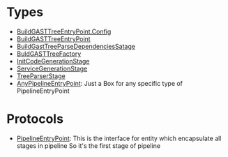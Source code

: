 # Types

  - [BuildGASTTreeEntryPoint.Config](./BuildGASTTreeEntryPoint_Config)
  - [BuildGASTTreeEntryPoint](./BuildGASTTreeEntryPoint)
  - [BuildGastTreeParseDependenciesSatage](./BuildGastTreeParseDependenciesSatage)
  - [BuldGASTTreeFactory](./BuldGASTTreeFactory)
  - [InitCodeGenerationStage](./InitCodeGenerationStage)
  - [ServiceGenerationStage](./ServiceGenerationStage)
  - [TreeParserStage](./TreeParserStage)
  - [AnyPipelineEntryPoint](./AnyPipelineEntryPoint):
    Just a Box for any specific type of PipelineEntryPoint

# Protocols

  - [PipelineEntryPoint](./PipelineEntryPoint):
    This is the interface for entity which encapsulate all stages in pipeline
    So it's the first stage of pipeline
